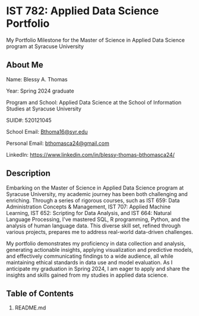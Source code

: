 # IST 782: Applied Data Science Portfolio
My Portfolio Milestone for the Master of Science in Applied Data Science program at Syracuse University

## About Me
Name: Blessy A. Thomas

Year: Spring 2024 graduate

Program and School: Applied Data Science at the School of Information Studies at Syracuse University

SUID#: 520121045

School Email: Bthoma16@syr.edu

Personal Email: bthomasca24@gmail.com

LinkedIn: https://www.linkedin.com/in/blessy-thomas-bthomasca24/

## Description
Embarking on the Master of Science in Applied Data Science program at Syracuse University, my academic journey has been both challenging and enriching. Through a series of rigorous courses, such as IST 659: Data Administration Concepts & Management, IST 707: Applied Machine Learning, IST 652: Scripting for Data Analysis, and IST 664: Natural Language Processing, I've mastered SQL, R programming, Python, and the analysis of human language data. This diverse skill set, refined through various projects, prepares me to address real-world data-driven challenges.

My portfolio demonstrates my proficiency in data collection and analysis, generating actionable insights, applying visualization and predictive models, and effectively communicating findings to a wide audience, all while maintaining ethical standards in data use and model evaluation. As I anticipate my graduation in Spring 2024, I am eager to apply and share the insights and skills gained from my studies in applied data science.

## Table of Contents
1. README.md
